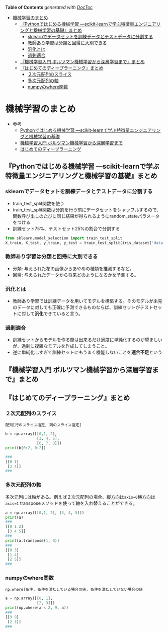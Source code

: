 <!-- START doctoc generated TOC please keep comment here to allow auto update -->
<!-- DON'T EDIT THIS SECTION, INSTEAD RE-RUN doctoc TO UPDATE -->
**Table of Contents**  *generated with [DocToc](https://github.com/thlorenz/doctoc)*

- [機械学習のまとめ](#%E6%A9%9F%E6%A2%B0%E5%AD%A6%E7%BF%92%E3%81%AE%E3%81%BE%E3%81%A8%E3%82%81)
  - [『Pythonではじめる機械学習 ―scikit-learnで学ぶ特徴量エンジニアリングと機械学習の基礎』まとめ](#%E3%80%8Epython%E3%81%A7%E3%81%AF%E3%81%98%E3%82%81%E3%82%8B%E6%A9%9F%E6%A2%B0%E5%AD%A6%E7%BF%92-%E2%80%95scikit-learn%E3%81%A7%E5%AD%A6%E3%81%B6%E7%89%B9%E5%BE%B4%E9%87%8F%E3%82%A8%E3%83%B3%E3%82%B8%E3%83%8B%E3%82%A2%E3%83%AA%E3%83%B3%E3%82%B0%E3%81%A8%E6%A9%9F%E6%A2%B0%E5%AD%A6%E7%BF%92%E3%81%AE%E5%9F%BA%E7%A4%8E%E3%80%8F%E3%81%BE%E3%81%A8%E3%82%81)
    - [sklearnでデータセットを訓練データとテストデータに分割する](#sklearn%E3%81%A7%E3%83%87%E3%83%BC%E3%82%BF%E3%82%BB%E3%83%83%E3%83%88%E3%82%92%E8%A8%93%E7%B7%B4%E3%83%87%E3%83%BC%E3%82%BF%E3%81%A8%E3%83%86%E3%82%B9%E3%83%88%E3%83%87%E3%83%BC%E3%82%BF%E3%81%AB%E5%88%86%E5%89%B2%E3%81%99%E3%82%8B)
    - [教師あり学習は分類と回帰に大別できる](#%E6%95%99%E5%B8%AB%E3%81%82%E3%82%8A%E5%AD%A6%E7%BF%92%E3%81%AF%E5%88%86%E9%A1%9E%E3%81%A8%E5%9B%9E%E5%B8%B0%E3%81%AB%E5%A4%A7%E5%88%A5%E3%81%A7%E3%81%8D%E3%82%8B)
    - [汎化とは](#%E6%B1%8E%E5%8C%96%E3%81%A8%E3%81%AF)
    - [過剰適合](#%E9%81%8E%E5%89%B0%E9%81%A9%E5%90%88)
  - [『機械学習入門 ボルツマン機械学習から深層学習まで』まとめ](#%E3%80%8E%E6%A9%9F%E6%A2%B0%E5%AD%A6%E7%BF%92%E5%85%A5%E9%96%80-%E3%83%9C%E3%83%AB%E3%83%84%E3%83%9E%E3%83%B3%E6%A9%9F%E6%A2%B0%E5%AD%A6%E7%BF%92%E3%81%8B%E3%82%89%E6%B7%B1%E5%B1%A4%E5%AD%A6%E7%BF%92%E3%81%BE%E3%81%A7%E3%80%8F%E3%81%BE%E3%81%A8%E3%82%81)
  - [『はじめてのディープラーニング』まとめ](#%E3%80%8E%E3%81%AF%E3%81%98%E3%82%81%E3%81%A6%E3%81%AE%E3%83%87%E3%82%A3%E3%83%BC%E3%83%97%E3%83%A9%E3%83%BC%E3%83%8B%E3%83%B3%E3%82%B0%E3%80%8F%E3%81%BE%E3%81%A8%E3%82%81)
    - [２次元配列のスライス](#%EF%BC%92%E6%AC%A1%E5%85%83%E9%85%8D%E5%88%97%E3%81%AE%E3%82%B9%E3%83%A9%E3%82%A4%E3%82%B9)
    - [多次元配列の軸](#%E5%A4%9A%E6%AC%A1%E5%85%83%E9%85%8D%E5%88%97%E3%81%AE%E8%BB%B8)
    - [numpyのwhere関数](#numpy%E3%81%AEwhere%E9%96%A2%E6%95%B0)

<!-- END doctoc generated TOC please keep comment here to allow auto update -->

# 機械学習のまとめ
- 参考
  - [Pythonではじめる機械学習 ―scikit-learnで学ぶ特徴量エンジニアリングと機械学習の基礎](https://www.amazon.co.jp/Python%E3%81%A7%E3%81%AF%E3%81%98%E3%82%81%E3%82%8B%E6%A9%9F%E6%A2%B0%E5%AD%A6%E7%BF%92-%E2%80%95scikit-learn%E3%81%A7%E5%AD%A6%E3%81%B6%E7%89%B9%E5%BE%B4%E9%87%8F%E3%82%A8%E3%83%B3%E3%82%B8%E3%83%8B%E3%82%A2%E3%83%AA%E3%83%B3%E3%82%B0%E3%81%A8%E6%A9%9F%E6%A2%B0%E5%AD%A6%E7%BF%92%E3%81%AE%E5%9F%BA%E7%A4%8E-Andreas-C-Muller/dp/4873117984)
  - [機械学習入門 ボルツマン機械学習から深層学習まで](https://www.amazon.co.jp/gp/product/4274219984/ref=ppx_yo_dt_b_asin_title_o08_s00?ie=UTF8&psc=1)
  - [はじめてのディープラーニング](https://www.amazon.co.jp/%E3%81%AF%E3%81%98%E3%82%81%E3%81%A6%E3%81%AE%E3%83%87%E3%82%A3%E3%83%BC%E3%83%97%E3%83%A9%E3%83%BC%E3%83%8B%E3%83%B3%E3%82%B0-Python%E3%81%A7%E5%AD%A6%E3%81%B6%E3%83%8B%E3%83%A5%E3%83%BC%E3%83%A9%E3%83%AB%E3%83%8D%E3%83%83%E3%83%88%E3%83%AF%E3%83%BC%E3%82%AF%E3%81%A8%E3%83%90%E3%83%83%E3%82%AF%E3%83%97%E3%83%AD%E3%83%91%E3%82%B2%E3%83%BC%E3%82%B7%E3%83%A7%E3%83%B3-Machine-Learning-%E6%88%91%E5%A6%BB/dp/4797396814/ref=sr_1_1?__mk_ja_JP=%E3%82%AB%E3%82%BF%E3%82%AB%E3%83%8A&keywords=%E3%81%AF%E3%81%98%E3%82%81%E3%81%A6%E3%81%AE%E3%83%87%E3%82%A3%E3%83%BC%E3%83%97%E3%83%A9%E3%83%BC%E3%83%8B%E3%83%B3%E3%82%B0&qid=1557630774&s=gateway&sr=8-1)

## 『Pythonではじめる機械学習 ―scikit-learnで学ぶ特徴量エンジニアリングと機械学習の基礎』まとめ

### sklearnでデータセットを訓練データとテストデータに分割する
- train_test_split関数を使う
- train_test_split関数は分割を行う前にデータセットをシャッフルするので、関数呼び出しのたびに同じ結果が得られるようにrandom_stateパラメータをつける
- 訓練セット75%、テストセット25%の割合で分割する

```python
from sklearn.model_selection import train_test_split
X_train, X_test, y_train, y_test = train_test_split(iris_dataset['data'], iris_dataset['target'], random_state=0)
```

### 教師あり学習は分類と回帰に大別できる
- 分類: 与えられた花の画像からあやめの種類を推測するなど。
- 回帰: 与えられたデータから将来どのようになるかを予測する。

### 汎化とは
- 教師あり学習では訓練データを用いてモデルを構築する。そのモデルが未見のデータに対しても正確に予測できるものならば、訓練セットがテストセットに対して**汎化**できていると言う。

### 過剰適合
- 訓練セットからモデルを作る際は出来るだけ適度に単純化するのが望ましいが、過剰に複雑なモデルを作成してしまうこと。
- 逆に単純化しすぎて訓練セットにもうまく機能しないことを**適合不足**という

## 『機械学習入門 ボルツマン機械学習から深層学習まで』まとめ

## 『はじめてのディープラーニング』まとめ

### ２次元配列のスライス
`配列[行のスライス指定, 列のスライス指定]`

```py
b = np.array([[0,1, 2],
              [3, 4, 5],
              [6, 7, 8]])
print(b[0:2, 0:2])

###
[[0 1]
 [3 4]]
###
```

### 多次元配列の軸
多次元列には軸がある。例えば２次元配列の場合、縦方向は`axis=0`横方向は`axis=1`
transposeメソッドを使って軸を入れ替えることができる。

```py
a = np.array([[0,1, 2], [3, 4, 5]])
print(a)
###
[[0 1 2]
 [3 4 5]]
###
print(a.transpose(1, 0))
###
[[0 3]
 [1 4]
 [2 5]]
###
```

### numpyのwhere関数
`np.where(条件, 条件を満たしている場合の値, 条件を満たしていない場合の値`
```py
a = np.array([[0, 1],
              [2, 3]])
print(np.where(a < 2, 9, a))
###
[[9 9]
 [2 3]]
###
```
